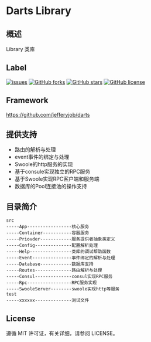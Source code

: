 # Darts Library

## 概述

Library 类库

## Label

[![issues](https://img.shields.io/github/issues/jefferyjob/dartswooler)](https://github.com/jefferyjob/dartswoole/issues)
[![GitHub forks](https://img.shields.io/github/forks/jefferyjob/dartswoole)](https://github.com/jefferyjob/dartswoole)
[![GitHub stars](https://img.shields.io/github/stars/jefferyjob/dartswoole)](https://github.com/jefferyjob/dartswoole)
[![GitHub license](https://img.shields.io/github/license/jefferyjob/dartswoole)](https://github.com/jefferyjob/dartswoole/blob/master/LICENSE)


## Framework

https://github.com/jefferyjob/darts

## 提供支持

- 路由的解析与处理
- event事件的绑定与处理
- Swoole的http服务的实现
- 基于consule实现独立的RPC服务
- 基于Swoole实现RPC客户端和服务端
- 数据库的Pool连接池的操作支持

## 目录简介

```text
src
-----App-----------------核心服务  
-----Container-----------容器服务  
-----Priovder------------服务提供者抽象类定义
-----Config--------------配置解析处理
-----Help----------------类库的调试帮助函数
-----Event---------------事件绑定的解析与处理
-----Database------------数据库支持
-----Routes--------------路由解析与处理
-----Consul--------------consul实现RPC服务
-----Rpc-----------------RPC服务实现
-----SwooleServer--------swoole实现http等服务
test  
-----xxxxxx--------------测试文件 
```

## License

遵循 MIT 许可证，有关详细，请参阅 LICENSE。
